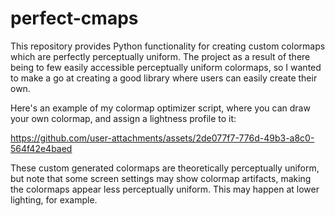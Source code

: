 # perfect-cmaps
This repository provides Python functionality for creating custom colormaps which are perfectly perceptually uniform.
The project as a result of there being to few easily accessible perceptually uniform colormaps, so I wanted to make a go at creating a good library where users can easily create their own.

Here's an example of my colormap optimizer script, where you can draw your own colormap, and assign a lightness profile to it:


https://github.com/user-attachments/assets/2de077f7-776d-49b3-a8c0-564f42e4baed

These custom generated colormaps are theoretically perceptually uniform, but note that some screen settings may show colormap artifacts, making the colormaps appear less perceptually uniform. This may happen at lower lighting, for example.
